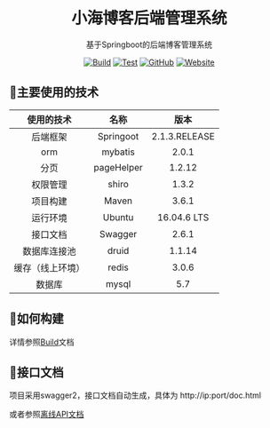 <h1 align="center">
小海博客后端管理系统
</h1>

<div align="center">

基于Springboot的后端博客管理系统

[![Build](https://github.com/xiaohai2271/blog-backEnd/workflows/Build/badge.svg)](https://github.com/xiaohai2271/blog-backEnd)
[![Test](https://github.com/xiaohai2271/blog-backEnd/workflows/Test/badge.svg)](https://github.com/xiaohai2271/blog-backEnd)
[![GitHub](https://img.shields.io/github/license/xiaohai2271/blog-backEnd)](https://github.com/xiaohai2271/blog-backEnd)
[![Website](https://img.shields.io/website?up_message=%E5%B0%8F%E6%B5%B7%E5%8D%9A%E5%AE%A2&url=https%3A%2F%2Fwww.celess.cn)](https://www.celess.cn)

</div>

## 🎈主要使用的技术

|    使用的技术    |    名称    |     版本      |
| :--------------: | :--------: | :-----------: |
|     后端框架     | Springoot  | 2.1.3.RELEASE |
|       orm        |  mybatis   |     2.0.1     |
|       分页       | pageHelper |    1.2.12     |
|     权限管理     |   shiro    |     1.3.2     |
|     项目构建     |   Maven    |     3.6.1     |
|     运行环境     |   Ubuntu   |  16.04.6 LTS  |
|     接口文档     |  Swagger   |     2.6.1     |
|   数据库连接池   |   druid    |    1.1.14     |
| 缓存（线上环境） |   redis    |     3.0.6     |
|    数据库     |mysql          |5.7            |

## 🔨如何构建
详情参照[Build](./doc/Build.md)文档


## 📒接口文档
项目采用swagger2，接口文档自动生成，具体为 http://ip:port/doc.html

或者参照[离线API文档](./doc/API.md)
